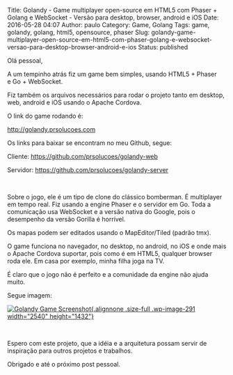 Title: Golandy - Game multiplayer open-source em HTML5 com Phaser + Golang e WebSocket - Versão para desktop, browser, android e iOS
Date: 2016-05-28 04:07
Author: paulo
Category: Game, Golang
Tags: game, golandy, golang, html5, opensource, phaser
Slug: golandy-game-multiplayer-open-source-em-html5-com-phaser-golang-e-websocket-versao-para-desktop-browser-android-e-ios
Status: published

Olá pessoal,

A um tempinho atrás fiz um game bem simples, usando HTML5 + Phaser e Go + WebSocket.

Fiz também os arquivos necessários para rodar o projeto tanto em desktop, web, android e iOS usando o Apache Cordova.

O link do game rodando é:

<http://golandy.prsolucoes.com>

Os links para baixar se encontram no meu Github, segue:

Cliente: <https://github.com/prsolucoes/golandy-web>

Servidor: <https://github.com/prsolucoes/golandy-server>

 

Sobre o jogo, ele é um tipo de clone do clássico bomberman. É multiplayer em tempo real. Fiz usando a engine Phaser e o servidor em Go. Toda a comunicação usa WebSocket e a versão nativa do Google, pois o desempenho da versão Gorilla é horrível.

Os mapas podem ser editados usando o MapEditor/Tiled (padrão tmx).

O game funciona no navegador, no desktop, no android, no iOS e onde mais o Apache Cordova suportar, pois como é em HTML5, qualquer browser roda ele. Em casa por exemplo, minha filha joga na TV.

É claro que o jogo não é perfeito e a comunidade da engine não ajuda muito.

Segue imagem:

[![Golandy Game Screenshot](http://pcoutinho.com/wp-content/uploads/2016/05/Screenshot-2016-05-28-01.04.19.png){.alignnone .size-full .wp-image-291 width="2540" height="1432"}](http://pcoutinho.com/wp-content/uploads/2016/05/Screenshot-2016-05-28-01.04.19.png)

 

Espero com este projeto, que a idéia e a arquitetura possam servir de inspiração para outros projetos e trabalhos.

Obrigado e até o próximo post pessoal.

 
